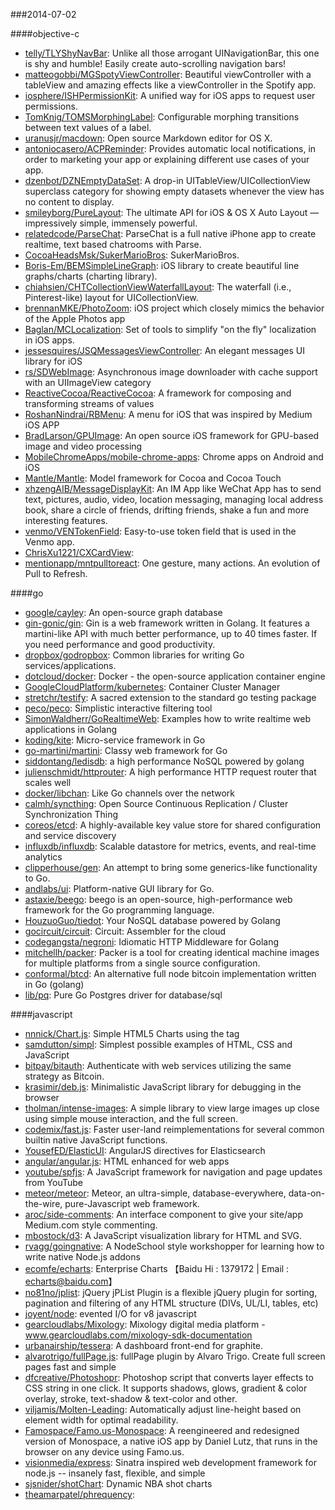 ###2014-07-02

####objective-c
* [telly/TLYShyNavBar](https://github.com/telly/TLYShyNavBar): Unlike all those arrogant UINavigationBar, this one is shy and humble! Easily create auto-scrolling navigation bars!
* [matteogobbi/MGSpotyViewController](https://github.com/matteogobbi/MGSpotyViewController): Beautiful viewController with a tableView and amazing effects like a viewController in the Spotify app.
* [iosphere/ISHPermissionKit](https://github.com/iosphere/ISHPermissionKit): A unified way for iOS apps to request user permissions.
* [TomKnig/TOMSMorphingLabel](https://github.com/TomKnig/TOMSMorphingLabel): Configurable morphing transitions between text values of a label.
* [uranusjr/macdown](https://github.com/uranusjr/macdown): Open source Markdown editor for OS X.
* [antoniocasero/ACPReminder](https://github.com/antoniocasero/ACPReminder): Provides automatic local notifications, in order to marketing your app or explaining different use cases of your app.
* [dzenbot/DZNEmptyDataSet](https://github.com/dzenbot/DZNEmptyDataSet): A drop-in UITableView/UICollectionView superclass category for showing empty datasets whenever the view has no content to display.
* [smileyborg/PureLayout](https://github.com/smileyborg/PureLayout): The ultimate API for iOS & OS X Auto Layout — impressively simple, immensely powerful.
* [relatedcode/ParseChat](https://github.com/relatedcode/ParseChat): ParseChat is a full native iPhone app to create realtime, text based chatrooms with Parse.
* [CocoaHeadsMsk/SukerMarioBros](https://github.com/CocoaHeadsMsk/SukerMarioBros): SukerMarioBros.
* [Boris-Em/BEMSimpleLineGraph](https://github.com/Boris-Em/BEMSimpleLineGraph): iOS library to create beautiful line graphs/charts (charting library).
* [chiahsien/CHTCollectionViewWaterfallLayout](https://github.com/chiahsien/CHTCollectionViewWaterfallLayout): The waterfall (i.e., Pinterest-like) layout for UICollectionView.
* [brennanMKE/PhotoZoom](https://github.com/brennanMKE/PhotoZoom): iOS project which closely mimics the behavior of the Apple Photos app
* [Baglan/MCLocalization](https://github.com/Baglan/MCLocalization): Set of tools to simplify "on the fly" localization in iOS apps.
* [jessesquires/JSQMessagesViewController](https://github.com/jessesquires/JSQMessagesViewController): An elegant messages UI library for iOS
* [rs/SDWebImage](https://github.com/rs/SDWebImage): Asynchronous image downloader with cache support with an UIImageView category
* [ReactiveCocoa/ReactiveCocoa](https://github.com/ReactiveCocoa/ReactiveCocoa): A framework for composing and transforming streams of values
* [RoshanNindrai/RBMenu](https://github.com/RoshanNindrai/RBMenu): A menu for iOS that was inspired by Medium iOS APP
* [BradLarson/GPUImage](https://github.com/BradLarson/GPUImage): An open source iOS framework for GPU-based image and video processing
* [MobileChromeApps/mobile-chrome-apps](https://github.com/MobileChromeApps/mobile-chrome-apps): Chrome apps on Android and iOS
* [Mantle/Mantle](https://github.com/Mantle/Mantle): Model framework for Cocoa and Cocoa Touch
* [xhzengAIB/MessageDisplayKit](https://github.com/xhzengAIB/MessageDisplayKit): An IM App like WeChat App has to send text, pictures, audio, video, location messaging, managing local address book, share a circle of friends, drifting friends, shake a fun and more interesting features.
* [venmo/VENTokenField](https://github.com/venmo/VENTokenField): Easy-to-use token field that is used in the Venmo app.
* [ChrisXu1221/CXCardView](https://github.com/ChrisXu1221/CXCardView): 
* [mentionapp/mntpulltoreact](https://github.com/mentionapp/mntpulltoreact): One gesture, many actions. An evolution of Pull to Refresh.

####go
* [google/cayley](https://github.com/google/cayley): An open-source graph database
* [gin-gonic/gin](https://github.com/gin-gonic/gin): Gin is a web framework written in Golang. It features a martini-like API with much better performance, up to 40 times faster. If you need performance and good productivity.
* [dropbox/godropbox](https://github.com/dropbox/godropbox): Common libraries for writing Go services/applications.
* [dotcloud/docker](https://github.com/dotcloud/docker): Docker - the open-source application container engine
* [GoogleCloudPlatform/kubernetes](https://github.com/GoogleCloudPlatform/kubernetes): Container Cluster Manager
* [stretchr/testify](https://github.com/stretchr/testify): A sacred extension to the standard go testing package
* [peco/peco](https://github.com/peco/peco): Simplistic interactive filtering tool
* [SimonWaldherr/GoRealtimeWeb](https://github.com/SimonWaldherr/GoRealtimeWeb): Examples how to write realtime web applications in Golang
* [koding/kite](https://github.com/koding/kite): Micro-service framework in Go
* [go-martini/martini](https://github.com/go-martini/martini): Classy web framework for Go
* [siddontang/ledisdb](https://github.com/siddontang/ledisdb): a high performance NoSQL powered by  golang
* [julienschmidt/httprouter](https://github.com/julienschmidt/httprouter): A high performance HTTP request router that scales well
* [docker/libchan](https://github.com/docker/libchan): Like Go channels over the network
* [calmh/syncthing](https://github.com/calmh/syncthing): Open Source Continuous Replication / Cluster Synchronization Thing
* [coreos/etcd](https://github.com/coreos/etcd): A highly-available key value store for shared configuration and service discovery
* [influxdb/influxdb](https://github.com/influxdb/influxdb): Scalable datastore for metrics, events, and real-time analytics
* [clipperhouse/gen](https://github.com/clipperhouse/gen): An attempt to bring some generics-like functionality to Go.
* [andlabs/ui](https://github.com/andlabs/ui): Platform-native GUI library for Go.
* [astaxie/beego](https://github.com/astaxie/beego): beego is an open-source, high-performance web framework for the Go programming language.
* [HouzuoGuo/tiedot](https://github.com/HouzuoGuo/tiedot): Your NoSQL database powered by Golang
* [gocircuit/circuit](https://github.com/gocircuit/circuit): Circuit: Assembler for the cloud
* [codegangsta/negroni](https://github.com/codegangsta/negroni): Idiomatic HTTP Middleware for Golang
* [mitchellh/packer](https://github.com/mitchellh/packer): Packer is a tool for creating identical machine images for multiple platforms from a single source configuration.
* [conformal/btcd](https://github.com/conformal/btcd): An alternative full node bitcoin implementation written in Go (golang)
* [lib/pq](https://github.com/lib/pq): Pure Go Postgres driver for database/sql

####javascript
* [nnnick/Chart.js](https://github.com/nnnick/Chart.js): Simple HTML5 Charts using the <canvas> tag
* [samdutton/simpl](https://github.com/samdutton/simpl): Simplest possible examples of HTML, CSS and JavaScript
* [bitpay/bitauth](https://github.com/bitpay/bitauth): Authenticate with web services utilizing the same strategy as Bitcoin.
* [krasimir/deb.js](https://github.com/krasimir/deb.js): Minimalistic JavaScript library for debugging in the browser
* [tholman/intense-images](https://github.com/tholman/intense-images): A simple library to view large images up close using simple mouse interaction, and the full screen.
* [codemix/fast.js](https://github.com/codemix/fast.js): Faster user-land reimplementations for several common builtin native JavaScript functions.
* [YousefED/ElasticUI](https://github.com/YousefED/ElasticUI): AngularJS directives for Elasticsearch
* [angular/angular.js](https://github.com/angular/angular.js): HTML enhanced for web apps
* [youtube/spfjs](https://github.com/youtube/spfjs): A JavaScript framework for navigation and page updates from YouTube
* [meteor/meteor](https://github.com/meteor/meteor): Meteor, an ultra-simple, database-everywhere, data-on-the-wire, pure-Javascript web framework.
* [aroc/side-comments](https://github.com/aroc/side-comments): An interface component to give your site/app Medium.com style commenting.
* [mbostock/d3](https://github.com/mbostock/d3): A JavaScript visualization library for HTML and SVG.
* [rvagg/goingnative](https://github.com/rvagg/goingnative): A NodeSchool style workshopper for learning how to write native Node.js addons
* [ecomfe/echarts](https://github.com/ecomfe/echarts): Enterprise Charts 【Baidu Hi : 1379172 | Email : echarts@baidu.com】
* [no81no/jplist](https://github.com/no81no/jplist): jQuery jPList Plugin is a flexible jQuery plugin for sorting, pagination and filtering of any HTML structure (DIVs, UL/LI, tables, etc)
* [joyent/node](https://github.com/joyent/node): evented I/O for v8 javascript
* [gearcloudlabs/Mixology](https://github.com/gearcloudlabs/Mixology): Mixology digital media platform - www.gearcloudlabs.com/mixology-sdk-documentation
* [urbanairship/tessera](https://github.com/urbanairship/tessera): A dashboard front-end for graphite. 
* [alvarotrigo/fullPage.js](https://github.com/alvarotrigo/fullPage.js): fullPage plugin by Alvaro Trigo. Create full screen pages fast and simple
* [dfcreative/Photoshopr](https://github.com/dfcreative/Photoshopr): Photoshop script that converts layer effects to CSS string in one click. It supports shadows, glows, gradient & color overlay, stroke, text-shadow & text-color and other.
* [viljamis/Molten-Leading](https://github.com/viljamis/Molten-Leading): Automatically adjust line-height based on element width for optimal readability.
* [Famospace/Famo.us-Monospace](https://github.com/Famospace/Famo.us-Monospace): A reengineered and redesigned version of Monospace, a native iOS app by Daniel Lutz, that runs in the browser on any device using Famo.us.
* [visionmedia/express](https://github.com/visionmedia/express): Sinatra inspired web development framework for node.js -- insanely fast, flexible, and simple
* [sjsnider/shotChart](https://github.com/sjsnider/shotChart): Dynamic NBA shot charts
* [theamarpatel/phrequency](https://github.com/theamarpatel/phrequency): 
